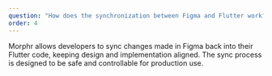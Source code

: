 ```yaml
---
question: "How does the synchronization between Figma and Flutter work?"
order: 4
---
```


<p>Morphr allows developers to sync changes made in Figma back into their Flutter code, keeping design and implementation aligned. The sync process is designed to be safe and controllable for production use.</p>
